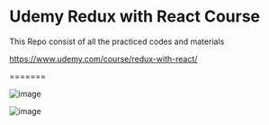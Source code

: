 # Udemy Redux with React Course

This Repo consist of all the practiced codes and materials

https://www.udemy.com/course/redux-with-react/

=======


![image](https://github.com/shanakasp/react-redux-todo-app-udemy-course/assets/74164029/dce5d4fa-3a36-493f-b74a-263902d42121)

![image](https://github.com/shanakasp/react-redux-todo-app-udemy-course/assets/74164029/971bcc27-b463-4c3a-86bf-4706ab8891ce)

